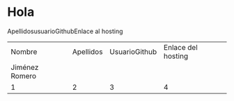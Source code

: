 <html>
  <head>
    <meta name="Author" content="José Jiménez Romero">
    <meta charset="UTF-8">
  </head>

<body>

<h1>Hola</h1>
  
  <table>
  <tr>
    <td>Nombre</td>
    <td>Apellidos</td>
      <td>UsuarioGithub</td>
    <td>Enlace del hosting</td>
  </tr>
  
  <tr>Apellidos</tr>
  <td>Jiménez Romero</td>
  <tr>usuarioGithub</tr>
  <tr>Enlace al hosting</tr>
  
  <tr>
  <td>1</td>
  <td>2</td>
  <td>3</td>
  <td>4</td>
</tr>

</table>

</body>

</html>
